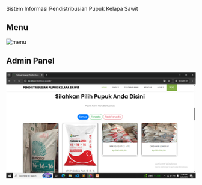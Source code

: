 Sistem Informasi Pendistribusian Pupuk Kelapa Sawit

<h2>Menu</h2>
<img width="1200" alt="menu" src="https://raw.githubusercontent.com/bforbilly24/ecommerce_with_codeigniter/main/images/menu.png">

<!-- Gambar tambahan yang masih dikomentari -->
<!--
<img src="images/bg-home.png" alt="deskripsi" width="1200">

-->

<h2>Admin Panel</h2>
<img width="1200" alt="2-admin-panel" src="https://raw.githubusercontent.com/bsiproject/distribusi-pupuk/main/images/bg-option.png">


